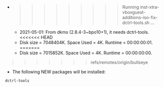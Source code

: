 * >>>>>>>>> Running inst-xtra-vboxguest-additions-iso-fix-dctrl-tools.sh ...
  * 2021-05-01: From dkms (2.8.4-3~bpo10+1), it needs dctrl-tools.
<<<<<<< HEAD
  * Disk size = 7048404K. Space Used = 4K. Runtime = 00:00:00:01.
=======
  * Disk size = 7015852K. Space Used = 4K. Runtime = 00:00:00:00.
>>>>>>> refs/remotes/origin/bullseye
  * The following NEW packages will be installed:
  ```bash
dctrl-tools
  ```
